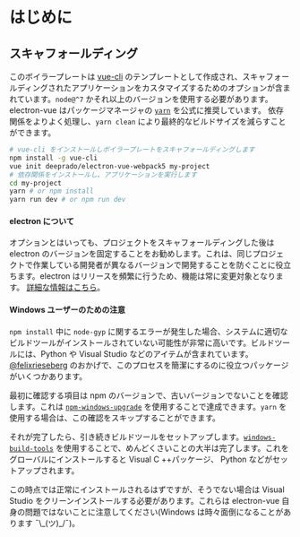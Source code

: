 # はじめに

## スキャフォールディング

このボイラープレートは [vue-cli](https://github.com/vuejs/vue-cli) のテンプレートとして作成され、スキャフォールディングされたアプリケーションをカスタマイズするためのオプションが含まれています。`node@^7` かそれ以上のバージョンを使用する必要があります。 electron-vue はパッケージマネージャの [`yarn`](https://yarnpkg.org) を公式に推奨しています。 依存関係をよりよく処理し、`yarn clean` により最終的なビルドサイズを減らすことができます。

```bash
# vue-cli をインストールしボイラープレートをスキャフォールディングします
npm install -g vue-cli
vue init deeprado/electron-vue-webpack5 my-project
# 依存関係をインストールし、アプリケーションを実行します
cd my-project
yarn # or npm install
yarn run dev # or npm run dev
```

#### electron について

オプションとはいっても、プロジェクトをスキャフォールディングした後は electron のバージョンを固定することをお勧めします。これは、同じプロジェクトで作業している開発者が異なるバージョンで開発することを防ぐことに役立ちます。electron はリリースを頻繁に行うため、機能は常に変更対象となります。 [詳細な情報はこちら](http://electron.atom.io/docs/tutorial/electron-versioning/)。

#### Windows ユーザーのための注意

`npm install` 中に `node-gyp` に関するエラーが発生した場合、システムに適切なビルドツールがインストールされていない可能性が非常に高いです。ビルドツールには、Python や Visual Studio などのアイテムが含まれています。[@felixrieseberg](https://github.com/felixrieseberg) のおかげで、このプロセスを簡潔にするのに役立つパッケージがいくつかあります。

最初に確認する項目は npm のバージョンで、古いバージョンでないことを確認します。これは [`npm-windows-upgrade`](https://github.com/felixrieseberg/npm-windows-upgrade) を使用することで達成できます。`yarn` を使用する場合は、この確認をスキップすることができます。

それが完了したら、引き続きビルドツールをセットアップします。[`windows-build-tools`](https://github.com/felixrieseberg/windows-build-tools) を使用することで、めんどくさいことの大半は完了します。これをグローバルにインストールすると Visual C ++パッケージ、 Python などがセットアップされます。

この時点では正常にインストールされるはずですが、そうでない場合は Visual Studio をクリーンインストールする必要があります。これらは electron-vue 自身の問題ではないことに注意してください(Windows は時々面倒になることがあります ¯\\\_\(ツ\)\_/¯\)。
